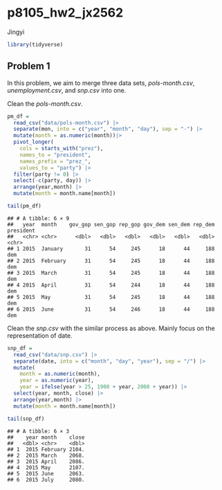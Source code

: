 p8105_hw2_jx2562
================
Jingyi

``` r
library(tidyverse)
```

## Problem 1

In this problem, we aim to merge three data sets, *pols-month.csv*,
*unemployment.csv*, and *snp.csv* into one.

Clean the *pols-month.csv*.

``` r
pm_df =
  read_csv("data/pols-month.csv") |>
  separate(mon, into = c("year", "month", "day"), sep = "-") |>
  mutate(month = as.numeric(month))|>
  pivot_longer(
    cols = starts_with("prez"),
    names_to = "president",
    names_prefix = "prez_",
    values_to = "party") |>
  filter(party != 0) |>
  select(-c(party, day)) |>
  arrange(year,month) |>
  mutate(month = month.name[month])

tail(pm_df)
```

    ## # A tibble: 6 × 9
    ##   year  month    gov_gop sen_gop rep_gop gov_dem sen_dem rep_dem president
    ##   <chr> <chr>      <dbl>   <dbl>   <dbl>   <dbl>   <dbl>   <dbl> <chr>    
    ## 1 2015  January       31      54     245      18      44     188 dem      
    ## 2 2015  February      31      54     245      18      44     188 dem      
    ## 3 2015  March         31      54     245      18      44     188 dem      
    ## 4 2015  April         31      54     244      18      44     188 dem      
    ## 5 2015  May           31      54     245      18      44     188 dem      
    ## 6 2015  June          31      54     246      18      44     188 dem

Clean the *snp.csv* with the similar process as above. Mainly focus on
the representation of date.

``` r
snp_df =
  read_csv("data/snp.csv") |>
  separate(date, into = c("month", "day", "year"), sep = "/") |>
  mutate(
    month = as.numeric(month),
    year = as.numeric(year),
    year = ifelse(year > 25, 1900 + year, 2000 + year)) |>
  select(year, month, close) |>
  arrange(year,month) |>
  mutate(month = month.name[month])

tail(snp_df)
```

    ## # A tibble: 6 × 3
    ##    year month    close
    ##   <dbl> <chr>    <dbl>
    ## 1  2015 February 2104.
    ## 2  2015 March    2068.
    ## 3  2015 April    2086.
    ## 4  2015 May      2107.
    ## 5  2015 June     2063.
    ## 6  2015 July     2080.
